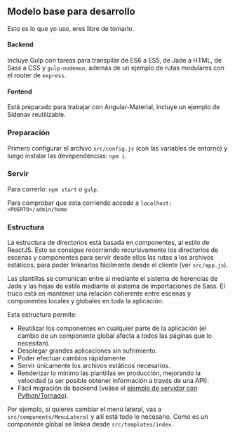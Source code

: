 ## Modelo base para desarrollo
Esto es lo que yo uso, eres libre de tomarlo.

#### Backend
Incluye Gulp con tareas para transpilar de ES6 a ES5, de Jade a HTML, de Sass a CSS y `gulp-nodemon`, además de un ejemplo de rutas modulares con el router de `express`. 

#### Fontend
Está preparado para trabajar con Angular-Material, incluye un ejemplo de Sidenav reutilizable.

### Preparación
Primero configurar el archivo `src/config.js` (con las variables de entorno) y luego instalar las devependencias: `npm i`. 

### Servir
Para correrlo: `npm start` o `gulp`.

Para comprobar que esta corriendo accede a `localhost:<PUERTO>/admin/home`

### Estructura
La estructura de directorios está basada en componentes, al estilo de ReactJS. Esto se consigue recorriendo recursivamente los directorios de escenas y componentes para servir desde ellos las rutas a los archivos estáticos, para poder linkearlos fácilmente desde el cliente (ver `src/app.js`). 

Las plantillas se comunican entre si mediante el sistema de herencias de Jade y las hojas de estilo mediante el sistema de importaciones de Sass. El truco está en mantener una relación coherente entre escenas y componentes locales y globales en toda la aplicación.

Esta estructura permite:
- Reutilizar los componentes en cualquier parte de la aplicación (el cambio de un componente global afecta a todos las páginas que lo necesitan).
- Desplegar grandes aplicaciones sin sufrimiento.
- Poder efectuar cambios rápidamente.
- Servir únicamente los archivos estáticos necesarios.
- Renderizar lo mínimo las plantillas en producción, mejorando la velocidad (a ser posible obtener información a través de una API).
- Fácil migración de backend (veáse el [ejemplo de servidor con Python/Tornado](../../python/tornado_server/complex_server_2)).

Por ejemplo, si quieres cambiar el menú lateral, vas a `src/components/MenuLateral` y allí está todo lo necesario. Como es un componente global se linkea desde `src/templates/index`.
